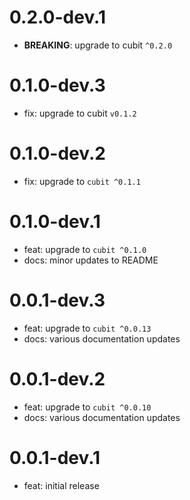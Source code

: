 # 0.2.0-dev.1

- **BREAKING**: upgrade to cubit `^0.2.0`

# 0.1.0-dev.3

- fix: upgrade to cubit `v0.1.2`

# 0.1.0-dev.2

- fix: upgrade to `cubit ^0.1.1`

# 0.1.0-dev.1

- feat: upgrade to `cubit ^0.1.0`
- docs: minor updates to README

# 0.0.1-dev.3

- feat: upgrade to `cubit ^0.0.13`
- docs: various documentation updates

# 0.0.1-dev.2

- feat: upgrade to `cubit ^0.0.10`
- docs: various documentation updates

# 0.0.1-dev.1

- feat: initial release
